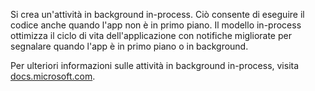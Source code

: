 ﻿Si crea un'attività in background in-process. Ciò consente di eseguire il codice anche quando l'app non è in primo piano. Il modello in-process ottimizza il ciclo di vita dell'applicazione con notifiche migliorate per segnalare quando l'app è in primo piano o in background.

Per ulteriori informazioni sulle attività in background in-process, visita [docs.microsoft.com](https://docs.microsoft.com/en-us/windows/uwp/launch-resume/create-and-register-an-inproc-background-task).
